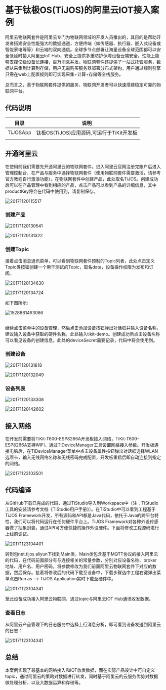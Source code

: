 # 基于钛极OS(TiJOS)的阿里云IOT接入案例

阿里云物联网套件是阿里云专门为物联网领域的开发人员推出的，其目的是帮助开发者搭建安全性能强大的数据通道，方便终端（如传感器、执行器、嵌入式设备或智能家电等等）和云端的双向通信。全球多节点部署让海量设备全球范围都可以安全低延时接入阿里云IoT Hub，安全上提供多重防护保障设备云端安全，性能上能够支撑亿级设备长连接，百万消息并发。物联网套件还提供了一站式托管服务，数据从采集到计算到存储，用户无需购买服务器部署分布式架构，用户通过规则引擎只需在web上配置规则即可实现采集+计算+存储等全栈服务。

总而言之，基于物联网套件提供的服务，物联网开发者可以快速搭建稳定可靠的物联网平台。

## 代码说明

| 目录       | 说明                           |
| -------- | ---------------------------- |
| TiJOSApp | 钛极OS(TiJOS)应用源码,可运行于TiKit开发板 |
|          |                              |



## 开通阿里云

在使用前我们需要先开通阿里云的物联网套件，进入阿里云官网注册完账户后进入管理控制台，在产品与服务中选择物联网套件（使用物联网套件需要激活，请参考官方教程自行激活功能）。在物联网套件中创建产品，此处取名TiJOS。创建成功后可以在产品管理中看到相应的产品，点击产品可以看到产品的详细信息，其中productKey将会在代码中使用到，请复制保存。

![20171120115517](./img/20171120115517.png)

### 创建产品

![20171120130541](./img/20171120130541.png)

![20171120131322](./img/20171120131322.png)

### 创建Topic

接着点击消息通讯菜单，可以看到物联网套件预制的Topic列表，此处点击定义Topic类按钮创建一个用于测试的Topic，取名data，设备操作权限为发布和订阅。

![20171120134630](./img/20171120134630.png)

![20171120134724](./img/20171120134724.png)

如下图所示:

![1528861493086](./img/1528861493086.png)

## 

继续点击菜单中的设备管理，然后点击添加设备按钮弹出对话框并输入设备名称，建议输入设备中获取的硬件名称，此处输入tikit-demo。创建成功后点击设备名称可以看见设备的创建信息，此处的deviceSecret需要记录，代码中将会使用到。

### 创建设备

![20171120131818](./img/20171120131818.png)

![20171120132049](./img/20171120132049.png)

### 设备列表

![20171120133308](./img/20171120133308.png)

![20171120142602](./img/20171120142602.png)



## 接入网络

在开发前需要将TiKit-T600-ESP8266A开发板接入网络，TiKit-T600-ESP8266A支持WIFI，通过TiDeviceManager工具设置网络接入参数。开发板连接电脑后，在TiDeviceManager菜单中点击设备属性按钮弹出对话框选择WLAN选项卡，输入无线网络名称和无线密码完成配置，开发板重启后即自动连接到指定的网络。

![20171123103501](./img/20171123103501.png)

## 代码编译

从GitHub下载已完成的代码，通过TiStudio导入到Workspace中（注：TiStudio工具的安装请参考文档《TiStudio用户手册》）。在TiStudio中可以看到工程基于TiJOS Framework开发，所有源码和API都是Java代码，依托于Java的跨平台特性，我们可以将代码运行在任何硬件平台上。TiJOS Framework对各种外设传感器做了抽象封装，通过API可方便快捷的操作外设硬件。下面将修改工程源码进行上线前调试。

![20171123104401](./img/20171123104401.png)

转到包net.tijos.aliyun下找到Main类，Main类包含基于MQTT协议的接入阿里云的代码，在代码前面部分有与连接相关的常量参数，分别对应设备名称、broker地址、用户名、用户密码。将参数修改为我们前面阿里云物联网套件下对应的数据，然后保存。接着将修改后的代码下载至设备中，下载步骤选中工程右键弹出菜单点击Run as --> TiJOS Application实时下载至硬件中。

![20171123104341](./img/1528861943424.png)

至此设备成功接入阿里云物联网，通过topic与阿里云IOT Hub通讯收发数据。

### 查看日志

从阿里云产品管理下的日志服务中选择上行消息分析，即可看到设备发送到阿里云的日志：

![20171123104341](./img/1528861943424.png)



## 总结

本案例实现了最基本的网络接入和IOT收发数据，而在实际产品设计中可自定义topic，通过阿里云的策略对数据进行转发，同时基于阿里云的云服务优势对数据做处理分析，以及大数据运算和存储等。
